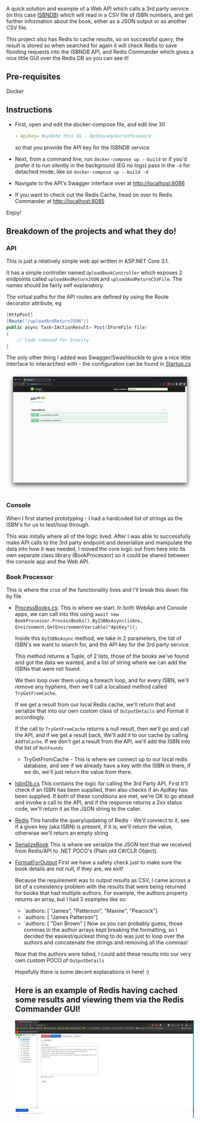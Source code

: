 A quick solution and example of a Web API which calls a 3rd party service (in this case [ISBNDB](https://isbndb.com/apidocs/v2)) which will read in a CSV file of ISBN numbers, and get further information about the book, either as a JSON output or as another CSV file.

This project also has Redis to cache results, so on successful query, the result is stored so when searched for again it will check Redis to save flooding requests into the ISBNDB API, and Redis Commander which gives a nice little GUI over the Redis DB so you can see it!

## Pre-requisites

Docker

## Instructions

- First, open and edit the docker-compose file, and edit line 30

    ```yaml
   - ApiKey= #update this EG - ApiKey=mySecretPassword
     ```

     so that you provide the API key for the ISBNDB service

- Next, from a command line, run `docker-compose up --build` or if you'd prefer it to run silently in the background (EG no logs) pass in the `-d` for detached mode, like so `docker-compose up --build -d`

- Navigate to the API's Swagger interface over at [http://localhost:8086](http://localhost:8086)

- If you want to check out the Redis Cache, head on over to Redis Commander at [http://localhost:8085](http://localhost:8085)

Enjoy!

## Breakdown of the projects and what they do!

### API

This is just a relatively simple web api written in ASP.NET Core 3.1.

It has a simple controller named `UploadBookController` which exposes 2 endpoints called `uploadAndReturnJSON` and `uploadAndReturnCSVFile`. The names should be fairly self explanatory.

The virtual paths for the API routes are defined by using the Route decorator attribute, eg

```csharp
[HttpPost]
[Route("/uploadAndReturnJSON")]
public async Task<IActionResult> Post(IFormFile file)
{
    // Code removed for brevity
}
```

The only other thing I added was Swagger/Swashbuckle to give a nice little interface to interact/test with - the configuration can be found in [Startup.cs](API/Startup.cs)

![Swagger](./docs/Swagger.png)

### Console

When I first started prototyping - I had a hardcoded list of strings as the ISBN's for us to test/loop through.

This was initally where all of the logic lived. After I was able to successfully make API calls to the 3rd party endpoint and deserialize and manipulate the data into how it was needed, I moved the core logic out from here into its own seperate class library (BookProcessor) so it could be shared between the console app and the Web API.

### Book Processor

This is where the crux of the functionality lives and I'll break this down file by file

- [ProcessBooks.cs](BookProcessor/ProcessBooks.cs):
  This is where we start. In both WebApi and Console apps, we can call into this using `await new BookProcessor.ProcessBooks().ByISBNsAsync(isbns, Environment.GetEnvironmentVariable("ApiKey"));`

  Inside this `ByISBNsAsync` method, we take in 2 parameters, the list of ISBN's we want to search for, and the API key for the 3rd party service.

  This method returns a Tuple, of 2 lists, those of the books we've found and got the data we wanted, and a list of string where we can add the ISBNs that were not found.

  We then loop over them using a foreach loop, and for every ISBN, we'll remove any hyphens, then we'll call a localised method called `TryGetFromCache`.

  If we get a result from our local Redis cache, we'll return that and serialize that into our own custom class of `OutputDetails` and Format it accordingly.

  If the call to `TryGetFromCache` returns a null result, then we'll go and call the API, and if we get a result back, We'll add it to our cache by calling `AddToCache`. If we don't get a result from the API, we'll add the ISBN into the list of `NotFounds`

  - TryGetFromCache - This is where we connect up to our local redis database, and see if we already have a key with the ISBN in there, if we do, we'll just return the value from there.

- [IsbnDb.cs](BookProcessor/IsbnDb.cs)
  This contains the logic for calling the 3rd Party API. First it'll check if an ISBN has been supplied, then also checks if an ApiKey has been supplied. If both of these conditions are met, we're OK to go ahead and invoke a call to the API, and if the response returns a 2xx status code, we'll return it as the JSON string to the caller.

- [Redis](BookProcessor/Redis.cs)
  This handle the query/updating of Redis - We'll connect to it, see if a given key (aka ISBN) is present, if it is, we'll return the value, otherwise we'll return an empty string

- [SerializeBook](BookProcessor/SerializeBook.cs)
  This is where we serialize the JSON text that we received from Redis/API to .NET POCO's (Plain old C#/CLR Object).

- [FormatForOutput](BookProcessor/FormatForOutput.cs)
  First we have a safety check just to make sure the book details are not null, if they are, we exit!

  Because the requirement was to output results as CSV, I came across a bit of a consistency problem with the results that were being returned for books that had multiple authors. For example, the authors property returns an array, but I had 3 examples like so:
    - `authors: [ "James", "Patterson", "Maxine", "Peacock"]
    - `authors: [ "James Patterson"]
    - `authors: [ "Dan Brown" ]
  Now as you can probably guess, those commas in the author arrays kept breaking the formatting, so I decided the easiest/quickest thing to do was just to loop over the authors and concatenate the strings and removing all the commas!

  Now that the authors were tidied, I could add these results into our very own custom POCO of `OutputDetails`

  Hopefully there is some decent explanations in here! :)

  ## Here is an example of Redis having cached some results and viewing them via the Redis Commander GUI!

  ![Redis-Commander.png](docs/RedisCommander.png)